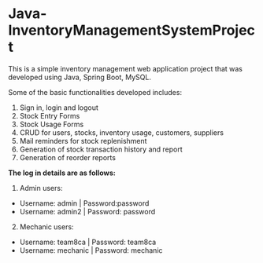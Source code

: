 # Java-InventoryManagementSystemProject
This is a simple inventory management web application project that was developed using Java, Spring Boot, MySQL.

Some of the basic functionalities developed includes:
1. Sign in, login and logout
2. Stock Entry Forms
3. Stock Usage Forms
4. CRUD for users, stocks, inventory usage, customers, suppliers
5. Mail reminders for stock replenishment
6. Generation of stock transaction history and report
7. Generation of reorder reports


**The log in details are as follows:**
1. Admin users:
- Username: admin | Password:password
- Username: admin2 | Password: password
  
2. Mechanic users:
- Username: team8ca | Password: team8ca
- Username: mechanic | Password: mechanic
